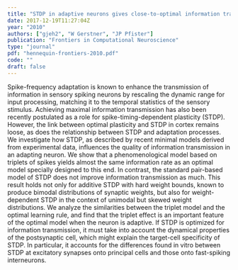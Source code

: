 ```yaml
---
title: "STDP in adaptive neurons gives close-to-optimal information transmission"
date: 2017-12-19T11:27:04Z
year: "2010"
authors: ["gjeh2", "W Gerstner", "JP Pfister"]
publication: "Frontiers in Computational Neuroscience"
type: "journal" 
pdf: "hennequin-frontiers-2010.pdf"
code: ""
draft: false
---
```


Spike-frequency adaptation is known to enhance the transmission of information
in sensory spiking neurons by rescaling the dynamic range for input processing,
matching it to the temporal statistics of the sensory stimulus. Achieving
maximal information transmission has also been recently postulated as a role
for spike-timing-dependent plasticity (STDP). However, the link between optimal
plasticity and STDP in cortex remains loose, as does the relationship between
STDP and adaptation processes. We investigate how STDP, as described by recent
minimal models derived from experimental data, influences the quality of
information transmission in an adapting neuron. We show that a phenomenological
model based on triplets of spikes yields almost the same information rate as an
optimal model specially designed to this end. In contrast, the standard
pair-based model of STDP does not improve information transmission as much.
This result holds not only for additive STDP with hard weight bounds, known to
produce bimodal distributions of synaptic weights, but also for
weight-dependent STDP in the context of unimodal but skewed weight
distributions. We analyze the similarities between the triplet model and the
optimal learning rule, and find that the triplet effect is an important feature
of the optimal model when the neuron is adaptive. If STDP is optimized for
information transmission, it must take into account the dynamical properties of
the postsynaptic cell, which might explain the target-cell specificity of STDP.
In particular, it accounts for the differences found in vitro between STDP at
excitatory synapses onto principal cells and those onto fast-spiking
interneurons.
